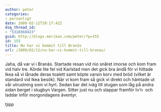 ```yaml
---
author: peter
categories:
- personligt
date: 2009-02-12T20:17:42Z
dsq_thread_id:
- "5316568423"
guid: http://blogs.merikan.com/peter/?p=155
id: 155
title: Nu har vi kommit till Branäs
url: /2009/02/12/nu-har-vi-kommit-till-branas/
---
```


Jaha, då var vi i Branäs. Startade resan vid nio snåret imorse och kom fram vid halv tre. Körde lite fel vid Karlstad men det gick bra ändå för vi hittade Ikea så vi lånade deras toalett samt köpte varsin korv med bröd (vilket är standard vid Ikea besök). När vi kom fram så gick vi direkt och hämtade ut vår utrustning som vi hyrt. Sedan bar det iväg till stugan som låg på andra sidan berget i stugbyn Vargen. Sitter just nu och slappar framför tv’n  och laddar inför morgondagens äventyr.

tjipp
